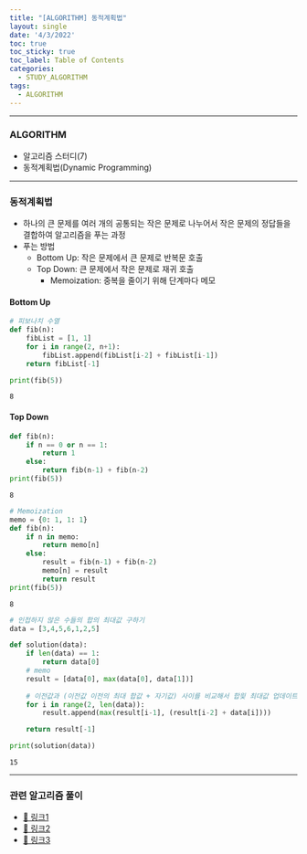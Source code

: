 ```yaml
---
title: "[ALGORITHM] 동적계획법"
layout: single
date: '4/3/2022'
toc: true
toc_sticky: true
toc_label: Table of Contents
categories:
  - STUDY_ALGORITHM
tags:
  - ALGORITHM
---
```

---
### ALGORITHM
* 알고리즘 스터디(7)
* 동적계획법(Dynamic Programming)
    
---

### 동적계획법
* 하나의 큰 문제를 여러 개의 공통되는 작은 문제로 나누어서 작은 문제의 정답들을 결합하여 알고리즘을 푸는 과정
* 푸는 방법
    * Bottom Up: 작은 문제에서 큰 문제로 반복문 호출
    * Top Down: 큰 문제에서 작은 문제로 재귀 호출
        * Memoization: 중복을 줄이기 위해 단계마다 메모
        

#### Bottom Up


```python
# 피보나치 수열
def fib(n):
    fibList = [1, 1]
    for i in range(2, n+1):
        fibList.append(fibList[i-2] + fibList[i-1])
    return fibList[-1]

print(fib(5))
```

    8


#### Top Down


```python
def fib(n):
    if n == 0 or n == 1:
        return 1
    else:
        return fib(n-1) + fib(n-2)
print(fib(5))
```

    8



```python
# Memoization
memo = {0: 1, 1: 1}
def fib(n):
    if n in memo:
        return memo[n]
    else:
        result = fib(n-1) + fib(n-2)
        memo[n] = result
        return result
print(fib(5))
```

    8



```python
# 인접하지 않은 수들의 합의 최대값 구하기
data = [3,4,5,6,1,2,5]

def solution(data):
    if len(data) == 1:
        return data[0]
    # memo
    result = [data[0], max(data[0], data[1])]
    
    # 이전값과 (이전값 이전의 최대 합값 + 자기값) 사이를 비교해서 합읯 최대값 업데이트
    for i in range(2, len(data)):
        result.append(max(result[i-1], (result[i-2] + data[i])))

    return result[-1]

print(solution(data))
```

    15

---
### 관련 알고리즘 풀이
* [🔗 링크1](https://carl020958.github.io/boj/boj(9)/)
* [🔗 링크2](https://carl020958.github.io/programmers/programmers_coding_test(10)/#정수-삼각형)
* [🔗 링크3](https://carl020958.github.io/programmers/programmers_coding_test(10)/#N으로-표현)